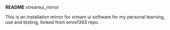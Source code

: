 **README**
xtreamui_mirror

This is an installation mirror for xtream ui software for my personal learning, use and testing, forked from emre1393 repo.
